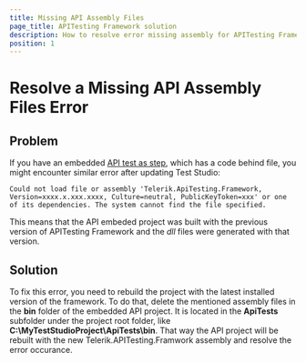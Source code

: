 ```yaml
---
title: Missing API Assembly Files
page_title: APITesting Framework solution
description: How to resolve error missing assembly for APITesting Framework. Error "Could not load file or assembly Telerik.ApiTesting.Framework. The system cannot find the file specified". Could not load file or assembly 'Telerik.ApiTesting.Framework, Version=xxxx.x.xxx.xxxx, Culture=neutral, PublicKeyToken=xxx' or one of its dependencies. The system cannot find the file specified.
position: 1
---
```

# Resolve a Missing API Assembly Files Error

## Problem

If you have an embedded <a href="/features/execute-apitest/add-api-test-as-step" target="_blank">API test as step</a>, which has a code behind file, you might encounter similar error after updating Test Studio:

```
Could not load file or assembly 'Telerik.ApiTesting.Framework, Version=xxxx.x.xxx.xxxx, Culture=neutral, PublicKeyToken=xxx' or one of its dependencies. The system cannot find the file specified.
```

This means that the API embeded project was built with the previous version of APITesting Framework and the *dll* files were generated with that version. 

## Solution

To fix this error, you need to rebuild the project with the latest installed version of the framework. To do that, delete the mentioned assembly files in the **bin** folder of the embedded API project. It is located in the **ApiTests** subfolder under the project root folder, like **C:\MyTestStudioProject\ApiTests\bin**. That way the API project will be rebuilt with the new Telerik.APITesting.Framwork assembly and resolve the error occurance.
